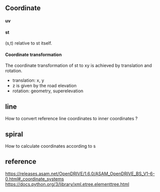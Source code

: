 ## Coordinate

#### uv

#### st
(s,t) relative to st itself.

#### Coordinate transformation
The coordinate transformation of st to xy is achieved by translation and rotation.
* translation: x, y
* z is given by the road elevation
* rotation: geometry, superelevation

## line
How to convert reference line coordinates to inner coordinates ?

## spiral
How to calculate coordinates according to s

## reference
https://releases.asam.net/OpenDRIVE/1.6.0/ASAM_OpenDRIVE_BS_V1-6-0.html#_coordinate_systems
https://docs.python.org/3/library/xml.etree.elementtree.html

